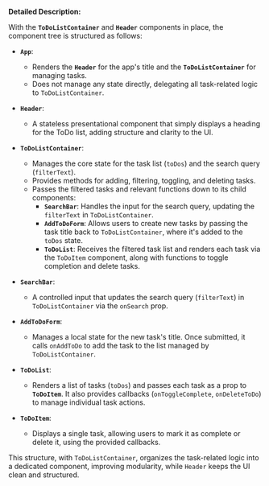 **Detailed Description:**

With the **`ToDoListContainer`** and **`Header`** components in place, the component tree is structured as follows:

- **`App`**:
  - Renders the **`Header`** for the app's title and the **`ToDoListContainer`** for managing tasks.
  - Does not manage any state directly, delegating all task-related logic to `ToDoListContainer`.

- **`Header`**:
  - A stateless presentational component that simply displays a heading for the ToDo list, adding structure and clarity to the UI.

- **`ToDoListContainer`**:
  - Manages the core state for the task list (`toDos`) and the search query (`filterText`).
  - Provides methods for adding, filtering, toggling, and deleting tasks.
  - Passes the filtered tasks and relevant functions down to its child components:
    - **`SearchBar`**: Handles the input for the search query, updating the `filterText` in `ToDoListContainer`.
    - **`AddToDoForm`**: Allows users to create new tasks by passing the task title back to `ToDoListContainer`, where it's added to the `toDos` state.
    - **`ToDoList`**: Receives the filtered task list and renders each task via the `ToDoItem` component, along with functions to toggle completion and delete tasks.

- **`SearchBar`**:
  - A controlled input that updates the search query (`filterText`) in `ToDoListContainer` via the `onSearch` prop.

- **`AddToDoForm`**:
  - Manages a local state for the new task's title. Once submitted, it calls `onAddToDo` to add the task to the list managed by `ToDoListContainer`.

- **`ToDoList`**:
  - Renders a list of tasks (`toDos`) and passes each task as a prop to **`ToDoItem`**. It also provides callbacks (`onToggleComplete`, `onDeleteToDo`) to manage individual task actions.

- **`ToDoItem`**:
  - Displays a single task, allowing users to mark it as complete or delete it, using the provided callbacks.

This structure, with `ToDoListContainer`, organizes the task-related logic into a dedicated component, improving modularity, while `Header` keeps the UI clean and structured.
